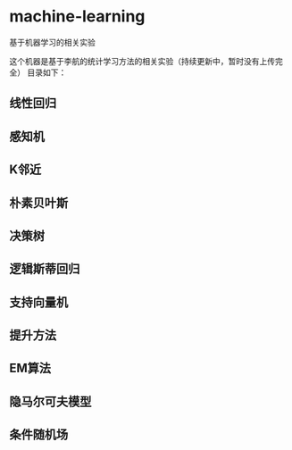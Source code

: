 # machine-learning
基于机器学习的相关实验

这个机器是基于李航的统计学习方法的相关实验（持续更新中，暂时没有上传完全）
目录如下：
## 线性回归
## 感知机
## K邻近
## 朴素贝叶斯
## 决策树
## 逻辑斯蒂回归
## 支持向量机
## 提升方法
## EM算法
## 隐马尔可夫模型
## 条件随机场

